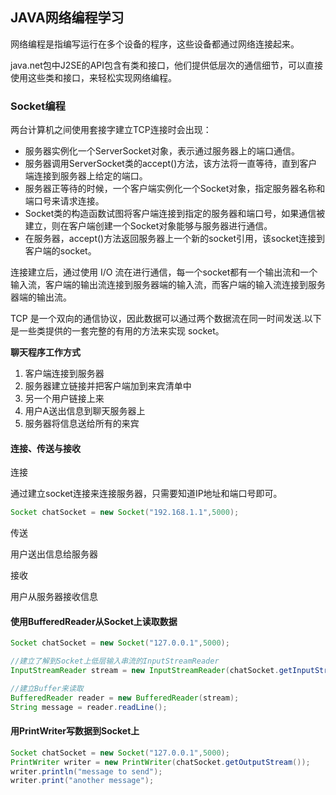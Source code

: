 ## JAVA网络编程学习

网络编程是指编写运行在多个设备的程序，这些设备都通过网络连接起来。

java.net包中J2SE的API包含有类和接口，他们提供低层次的通信细节，可以直接使用这些类和接口，来轻松实现网络编程。

### Socket编程

两台计算机之间使用套接字建立TCP连接时会出现：

* 服务器实例化一个ServerSocket对象，表示通过服务器上的端口通信。
* 服务器调用ServerSocket类的accept()方法，该方法将一直等待，直到客户端连接到服务器上给定的端口。
* 服务器正等待的时候，一个客户端实例化一个Socket对象，指定服务器名称和端口号来请求连接。
* Socket类的构造函数试图将客户端连接到指定的服务器和端口号，如果通信被建立，则在客户端创建一个Socket对象能够与服务器进行通信。
* 在服务器，accept()方法返回服务器上一个新的socket引用，该socket连接到客户端的socket。

连接建立后，通过使用 I/O 流在进行通信，每一个socket都有一个输出流和一个输入流，客户端的输出流连接到服务器端的输入流，而客户端的输入流连接到服务器端的输出流。

TCP 是一个双向的通信协议，因此数据可以通过两个数据流在同一时间发送.以下是一些类提供的一套完整的有用的方法来实现 socket。

**聊天程序工作方式**

1. 客户端连接到服务器
2. 服务器建立链接并把客户端加到来宾清单中
3. 另一个用户链接上来
4. 用户A送出信息到聊天服务器上
5. 服务器将信息送给所有的来宾

#### 连接、传送与接收

连接

通过建立socket连接来连接服务器，只需要知道IP地址和端口号即可。

```java
Socket chatSocket = new Socket("192.168.1.1",5000);
```

传送

用户送出信息给服务器

接收

用户从服务器接收信息

#### 使用BufferedReader从Socket上读取数据

```java
Socket chatSocket = new Socket("127.0.0.1",5000);

//建立了解到Socket上低层输入串流的InputStreamReader
InputStreamReader stream = new InputStreamReader(chatSocket.getInputStream());

//建立Buffer来读取
BufferedReader reader = new BufferedReader(stream);
String message = reader.readLine();
```

#### 用PrintWriter写数据到Socket上

```java
Socket chatSocket = new Socket("127.0.0.1",5000);
PrintWriter writer = new PrintWriter(chatSocket.getOutputStream());
writer.println("message to send");
writer.print("another message");

```



